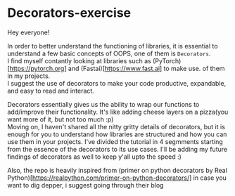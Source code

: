 # Decorators-exercise

Hey everyone!

In order to better understand the functioning of libraries, it is essential to understand a few basic concepts of OOPS, one of them is $\texttt{Decorators}$.<br>
I find myself contantly looking at libraries such as (PyTorch)[https://pytorch.org] and (Fastai)[https://www.fast.ai] to make use. of them in my projects.<br>
I suggest the use of decorators to make your code productive, expandable, and easy to read and interact.<br>

Decorators essentially gives us the ability to wrap our functions to add/improve their functionality. It's like adding cheese layers on a pizza(you want more of it, but not too much :p)<br>
Moving on, I haven't shared all the nitty gritty details of decorators, but it is enough for you to understand how libraries are structured and how you can use them in your projects. I've divided the tutorial in 4 segmments starting from the essence of the decorators to its use cases. I'll be adding my future findings of decorators as well to keep y'all upto the speed :) <br>

Also, the repo is heavily inspired from (primer on python decorators by Real Python)[https://realpython.com/primer-on-python-decorators/] in case you want to dig depper, i suggest going through their blog
